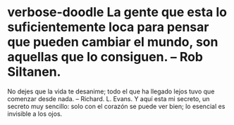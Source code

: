 # verbose-doodle La gente que esta lo suficientemente loca para pensar que pueden cambiar el mundo, son aquellas que lo consiguen. – Rob Siltanen.
No dejes que la vida te desanime; todo el que ha llegado lejos tuvo que comenzar desde nada. – Richard. L. Evans.
Y aquí esta mi secreto, un secreto muy sencillo: solo con el corazón se puede ver bien; lo esencial es invisible a los ojos.
